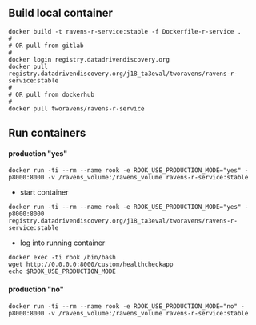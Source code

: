 
## Build local container

```
docker build -t ravens-r-service:stable -f Dockerfile-r-service .
#
# OR pull from gitlab
#
docker login registry.datadrivendiscovery.org
docker pull registry.datadrivendiscovery.org/j18_ta3eval/tworavens/ravens-r-service:stable
#
# OR pull from dockerhub
#
docker pull tworavens/ravens-r-service
```

## Run containers

#### production "yes"

```
docker run -ti --rm --name rook -e ROOK_USE_PRODUCTION_MODE="yes" -p8000:8000 -v /ravens_volume:/ravens_volume ravens-r-service:stable
```

- start container

```
docker run -ti --rm --name rook -e ROOK_USE_PRODUCTION_MODE="yes" -p8000:8000 registry.datadrivendiscovery.org/j18_ta3eval/tworavens/ravens-r-service:stable
```

- log into running container

```
docker exec -ti rook /bin/bash
wget http://0.0.0.0:8000/custom/healthcheckapp
echo $ROOK_USE_PRODUCTION_MODE
```


#### production "no"

```
docker run -ti --rm --name rook -e ROOK_USE_PRODUCTION_MODE="no" -p8000:8000 -v /ravens_volume:/ravens_volume ravens-r-service:stable
```
